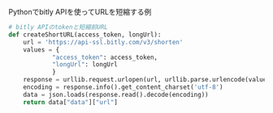 <!--
title:   Python bitly URL短縮
tags:    Python,bitly
id:      cb9c833e65fe97e6ce0a
private: false
-->
Pythonでbitly APIを使ってURLを短縮する例

```py
# bitly APIのtokenと短縮前URL
def createShortURL(access_token, longUrl):
    url = 'https://api-ssl.bitly.com/v3/shorten'
    values = {
            "access_token": access_token,
            "longUrl": longUrl
            }
    response = urllib.request.urlopen(url, urllib.parse.urlencode(values).encode('utf-8'))
    encoding = response.info().get_content_charset('utf-8')
    data = json.loads(response.read().decode(encoding))
    return data["data"]["url"]
```